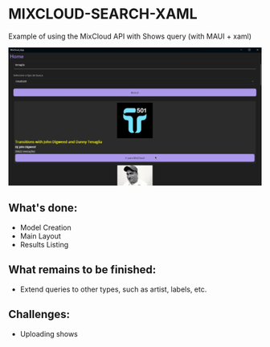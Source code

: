 
# MIXCLOUD-SEARCH-XAML

Example of using the MixCloud API with Shows query (with MAUI + xaml)

![screenshot](readme.png "screenshot")

## What's done:

- Model Creation
- Main Layout
- Results Listing

## What remains to be finished:

- Extend queries to other types, such as artist, labels, etc.

## Challenges:

- Uploading shows